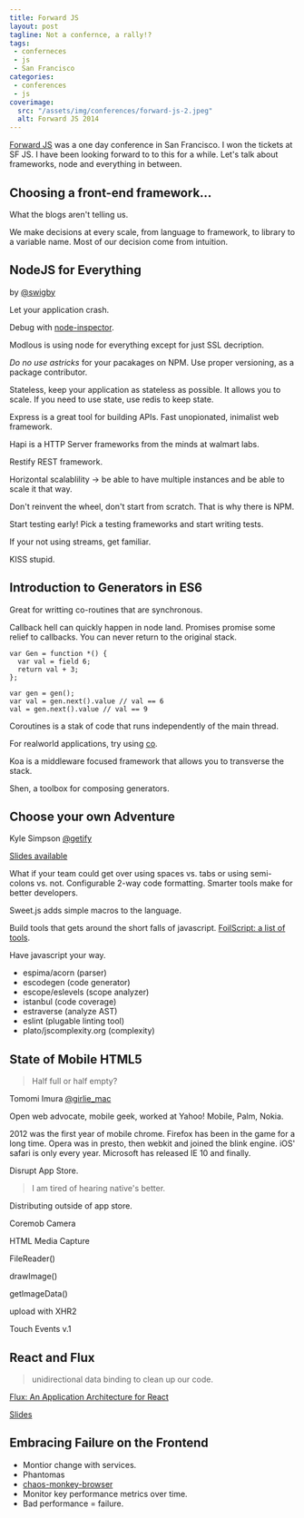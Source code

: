 ```yaml
---
title: Forward JS
layout: post
tagline: Not a confernce, a rally!?
tags:
 - conferneces
 - js
 - San Francisco
categories:
 - conferences
 - js
coverimage:
  src: "/assets/img/conferences/forward-js-2.jpeg"
  alt: Forward JS 2014
---
```


[Forward JS](http://forwardjs.com/) was a one day conference in San Francisco. I won the tickets at SF JS. I have been looking forward to
to this for a while. Let's talk about frameworks, node and everything in between.



## Choosing a front-end framework...

What the blogs aren't telling us.

We make decisions at every scale, from language to framework, to library to a variable name. Most of our decision come from intuition.


## NodeJS for Everything

by [@swigby](http://twitter.com/swigby)


Let your application crash.

Debug with [node-inspector](https://github.com/node-inspector/node-inspector).

Modlous is using node for everything except for just SSL decription.

_Do no use astricks_ for your pacakages on NPM. Use proper versioning, as a package contributor.

Stateless, keep your application as stateless as possible. It allows you to scale. If you need to use state, use redis to keep state.

Express is a great tool for building APIs. Fast  unopionated, inimalist web framework.

Hapi is a HTTP Server frameworks from the minds at walmart labs.

Restify REST framework.

Horizontal scalablility -> be able to have multiple instances and be able to scale it that way.

Don't reinvent the wheel, don't start from scratch. That is why there is NPM.

Start testing early! Pick a testing frameworks and start writing tests.

If your not using streams, get familiar.

KISS stupid.


## Introduction to Generators in ES6

Great for writting co-routines that are synchronous.

Callback hell can quickly happen in node land. Promises promise some relief to callbacks. You can never return to the original stack.

```
var Gen = function *() {
  var val = field 6;
  return val + 3;
};

var gen = gen();
var val = gen.next().value // val == 6
val = gen.next().value // val == 9
```

Coroutines is a stak of code that runs independently of the main thread.

For realworld applications, try using [co](https://www.npmjs.org/package/co).

Koa is a middleware focused framework that allows you to transverse the stack.

Shen, a toolbox for composing generators.


## Choose your own Adventure

Kyle Simpson [@getify](http://twitter.com/getify)

[Slides available](https://speakerdeck.com/getify/js-adventure)

What if your team could get over using spaces vs. tabs or using semi-colons  vs. not. Configurable 2-way code formatting. Smarter tools make for better developers.

Sweet.js adds simple macros to the language.

Build tools that gets around the short falls of javascript.
[FoilScript: a list of tools](https://github.com/getify/FoilScript).

Have javascript your way.

* espima/acorn (parser)
* escodegen (code generator)
* escope/eslevels (scope analyzer)
* istanbul (code coverage)
* estraverse (analyze AST)
* eslint (plugable linting tool)
* plato/jscomplexity.org (complexity)


## State of Mobile HTML5

> Half full or half empty?

Tomomi Imura [@girlie_mac](http://twitter.com/girlie_mac)

Open web advocate, mobile geek, worked at Yahoo! Mobile, Palm, Nokia.

2012 was the first year of mobile chrome. Firefox has been in the game for a long time. Opera was in presto, then webkit and joined the blink engine. iOS' safari is only every year. Microsoft has released IE 10 and finally.

Disrupt App Store.

> I am tired of hearing native's better.

Distributing outside of app store.

Coremob Camera

HTML Media Capture

FileReader()

drawImage()

getImageData()

upload with XHR2


Touch Events v.1

## React and Flux

> unidirectional data binding to clean up our code.

[Flux: An Application Architecture for React](http://facebook.github.io/react/blog/2014/05/06/flux.html)

[Slides](https://speakerdeck.com/fisherwebdev/fluxchat)



## Embracing Failure on the Frontend

* Montior change with services.
* Phantomas
* [chaos-monkey-browser](https://www.npmjs.org/package/chaos-monkey-browser)
* Monitor key performance metrics over time.
* Bad performance = failure.
